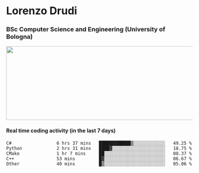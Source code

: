 # Lorenzo Drudi
### BSc Computer Science and Engineering (University of Bologna)

<img src="https://github-readme-stats.vercel.app/api?username=LorenzoDrudi&count_private=true&show_icons=true&theme=gruvbox" height=200px width=550px>

#### Real time coding activity (in the last 7 days)
<!--START_SECTION:waka-->

```text
C#                 6 hrs 37 mins   ████████████▒░░░░░░░░░░░░   49.25 %
Python             2 hrs 31 mins   ████▓░░░░░░░░░░░░░░░░░░░░   18.75 %
CMake              1 hr 7 mins     ██░░░░░░░░░░░░░░░░░░░░░░░   08.37 %
C++                53 mins         █▓░░░░░░░░░░░░░░░░░░░░░░░   06.67 %
Other              40 mins         █▒░░░░░░░░░░░░░░░░░░░░░░░   05.06 %
```

<!--END_SECTION:waka-->
